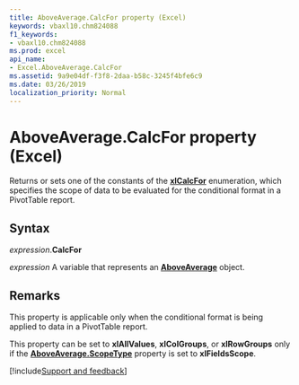 ```yaml
---
title: AboveAverage.CalcFor property (Excel)
keywords: vbaxl10.chm824088
f1_keywords:
- vbaxl10.chm824088
ms.prod: excel
api_name:
- Excel.AboveAverage.CalcFor
ms.assetid: 9a9e04df-f3f8-2daa-b58c-3245f4bfe6c9
ms.date: 03/26/2019
localization_priority: Normal
---
```



# AboveAverage.CalcFor property (Excel)

Returns or sets one of the constants of the **[xlCalcFor](Excel.XlCalcFor.md)** enumeration, which specifies the scope of data to be evaluated for the conditional format in a PivotTable report.


## Syntax

_expression_.**CalcFor**

_expression_ A variable that represents an **[AboveAverage](Excel.AboveAverage.md)** object.


## Remarks

This property is applicable only when the conditional format is being applied to data in a PivotTable report.

This property can be set to **xlAllValues**, **xlColGroups**, or **xlRowGroups** only if the **[AboveAverage.ScopeType](Excel.AboveAverage.ScopeType.md)** property is set to **xlFieldsScope**.




[!include[Support and feedback](~/includes/feedback-boilerplate.md)]